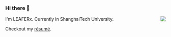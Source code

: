 ### Hi there 👋

<img align="right" src="https://github-readme-stats.vercel.app/api?username=LEAFERx&show_icons=true&count_private=true&include_all_commits=true&theme=vue-dark" />

I'm LEAFERx. Currently in ShanghaiTech University.

Checkout my [résumé](https://github.com/LEAFERx/LEAFERx/blob/main/resume.pdf).
